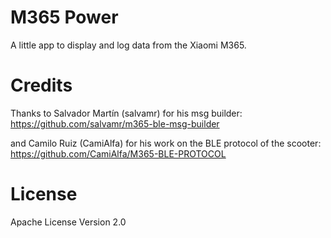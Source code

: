 M365 Power
=====

A little app to display and log data from the Xiaomi M365.

# Credits

Thanks to Salvador Martín (salvamr) for his msg builder: https://github.com/salvamr/m365-ble-msg-builder

and Camilo Ruiz (CamiAlfa) for his work on the BLE protocol of the scooter: https://github.com/CamiAlfa/M365-BLE-PROTOCOL

# License

Apache License Version 2.0
